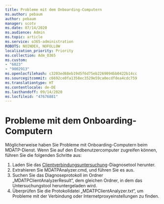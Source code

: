 ```yaml
---
title: Probleme mit dem Onboarding-Computern
ms.author: pebaum
author: pebaum
manager: scotv
ms.date: 07/14/2020
ms.audience: Admin
ms.topic: article
ms.service: o365-administration
ROBOTS: NOINDEX, NOFOLLOW
localization_priority: Priority
ms.collection: Adm_O365
ms.custom:
- "6023"
- "9002913"
ms.openlocfilehash: c3203ed68eb19d5f6d75eb2269094bb0422b14cc
ms.sourcegitcommit: c6692ce0fa1358ec3529e59ca0ecdfdea4cdc759
ms.translationtype: HT
ms.contentlocale: de-DE
ms.lasthandoff: 09/14/2020
ms.locfileid: "47676881"
---
```

# <a name="issues-with-onboarding-machines"></a>Probleme mit dem Onboarding-Computern

Möglicherweise haben Sie Probleme mit Onboarding-Computern beim MDATP-Dienst. Wenn Sie auf den Endbenutzercomputer zugreifen können, führen Sie die folgenden Schritte aus:

1. Laden Sie das [Clientverbindungsuntersuchung](https://aka.ms/mdatpanalyzer)-Diagnosetool herunter.
2. Extrahieren Sie MDATPAnalyzer.cmd, und führen Sie es aus.
3. Suchen Sie das Diagnoseprotokoll im Ordner „MDATPClientAnalyzerResult“, dem gleichen Ordner, in dem das Untersuchungstool heruntergeladen wird.
4. Überprüfen Sie die Protokolldatei „MDATPClientAnalyzer.txt“, um Probleme mit der Verbindung oder Internetproxyeinstellungen zu finden.